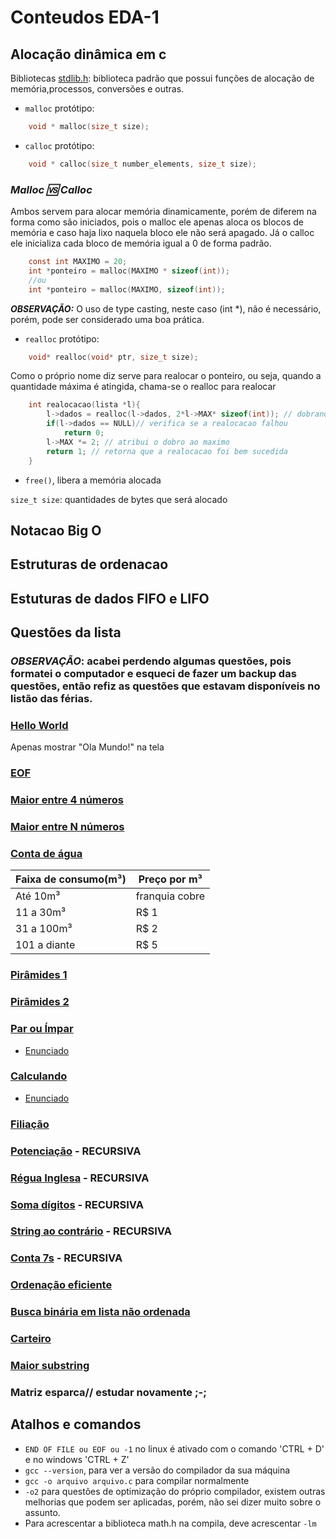 # Conteudos EDA-1

## Alocação dinâmica em c

Bibliotecas [stdlib.h](https://pt.wikipedia.org/wiki/Stdlib.h): biblioteca padrão que possui funções de alocação de memória,processos, conversões e outras.

+ `malloc` protótipo: 
```C 
    void * malloc(size_t size);
```
+ `calloc` protótipo:
```C 
    void * calloc(size_t number_elements, size_t size);
```
### ***Malloc 🆚 Calloc***
Ambos servem para alocar memória dinamicamente, porém de diferem na forma como são iniciados, pois o malloc ele apenas aloca os blocos de memória e caso haja lixo naquela bloco ele não será apagado. Já o calloc ele inicializa cada bloco de memória igual a 0 de forma padrão.
```C
    const int MAXIMO = 20;
    int *ponteiro = malloc(MAXIMO * sizeof(int));
    //ou
    int *ponteiro = malloc(MAXIMO, sizeof(int));
```
***OBSERVAÇÃO:*** O uso de type casting, neste caso (int *), não é necessário, porém, pode ser considerado uma boa prática.
+ `realloc` protótipo: 
```C
    void* realloc(void* ptr, size_t size);
```
Como o próprio nome diz serve para realocar o ponteiro, ou seja, quando a  quantidade máxima é atingida, chama-se o realloc para realocar
```C
    int realocacao(lista *l){
        l->dados = realloc(l->dados, 2*l->MAX* sizeof(int)); // dobrando o MAX do ponteiro de inteiros
        if(l->dados == NULL)// verifica se a realocacao falhou
            return 0;
        l->MAX *= 2; // atribui o dobro ao maximo
        return 1; // retorna que a realocacao foi bem sucedida
    }
```
+ `free()`, libera a memória alocada

`size_t size`: quantidades de bytes que será alocado

## Notacao Big O

## Estruturas de ordenacao

## Estuturas de dados FIFO e LIFO

## Questões da lista
### ***OBSERVAÇÃO***: acabei perdendo algumas questões, pois formatei o computador e esqueci de fazer um backup das questões, então refiz as questões que estavam disponíveis no listão das férias.
### [Hello World](https://github.com/fernandes-natanael/EDA-1/blob/master/Questoes-Listas/Hello-World.c)

Apenas mostrar "Ola Mundo!" na tela

### [EOF](https://github.com/fernandes-natanael/EDA-1/blob/master/Questoes-Listas/EOF.c)
### [Maior entre 4 números](https://github.com/fernandes-natanael/EDA-1/blob/master/Questoes-Listas/Maior-Em-Quatro.c)

### [Maior entre N números](https://github.com/fernandes-natanael/EDA-1/blob/master/Questoes-Listas/Maior-Em-N.c)

### [Conta de água](https://github.com/fernandes-natanael/EDA-1/blob/master/Questoes-Listas/Conta-Agua.c)

<table class="tg">
<thead>
  <tr>
    <th class="tg-0pky">Faixa de consumo(m³)</th>
    <th class="tg-0pky"> Preço por m³</th>
  </tr>
</thead>
<tbody>
  <tr>
    <td class="tg-0lax">Até 10m³</td>
    <td class="tg-0lax">franquia cobre</td>
  </tr>
  <tr>
    <td class="tg-0lax">11 a 30m³</td>
    <td class="tg-0lax">R$ 1</td>
  </tr>
  <tr>
    <td class="tg-0lax"><span style="font-weight:400;font-style:normal">31 a 100m³</span></td>
    <td class="tg-0lax">R$ 2</td>
  </tr>
  <tr>
    <td class="tg-0lax"><span style="font-weight:400;font-style:normal">101 a diante</span></td>
    <td class="tg-0lax">R$ 5</td>
  </tr>
</tbody>
</table>

### [Pirâmides 1](https://github.com/fernandes-natanael/EDA-1/blob/master/Questoes-Listas/Piramide1.c)

### [Pirâmides 2](https://github.com/fernandes-natanael/EDA-1/blob/master/Questoes-Listas/Piramide2.c)

### [Par ou Ímpar](https://github.com/fernandes-natanael/EDA-1/blob/master/Questoes-Listas/Par-Impar.c)

+ [Enunciado](https://br.spoj.com/problems/PAR.pdf)
### [Calculando](https://github.com/fernandes-natanael/EDA-1/blob/master/Questoes-Listas/Calculadora.c)

+ [Enunciado](https://br.spoj.com/problems/CALCULA.pdf)
### [Filiação](https://github.com/fernandes-natanael/EDA-1/blob/master/Questoes-Listas/Filiacao.c)

### [Potenciação](https://github.com/fernandes-natanael/EDA-1/blob/master/Questoes-Listas/Potenciacao-Recursao.c) - RECURSIVA

### [Régua Inglesa](https://github.com/fernandes-natanael/EDA-1/blob/master/Questoes-Listas/Regua-Inglesa-recursiva.c) - RECURSIVA

### [Soma dígitos](https://github.com/fernandes-natanael/EDA-1/blob/master/Questoes-Listas/Soma-digitos-recursivo.c) - RECURSIVA

### [String ao contrário](https://github.com/fernandes-natanael/EDA-1/blob/master/Questoes-Listas/string-inversa-recursivo.c) - RECURSIVA

### [Conta 7s](https://github.com/fernandes-natanael/EDA-1/blob/master/Questoes-Listas/Conta7-Recursivo.c) - RECURSIVA

### [Ordenação eficiente](https://github.com/fernandes-natanael/EDA-1/blob/master/Questoes-Listas/Ordenacao-Shellsort.c)

### [Busca binária em lista não ordenada](https://github.com/fernandes-natanael/EDA-1/blob/master/Questoes-Listas/Busca-Binaria-Em-Conjunto-Nao-Ordenado.c)

### [Carteiro](https://github.com/fernandes-natanael/EDA-1/blob/master/Questoes-Listas/Carteiro.c)

### [Maior substring](https://github.com/fernandes-natanael/EDA-1/blob/master/Questoes-Listas/maior-substring-recursivo.c)


### Matriz esparca// estudar novamente ;-;

## Atalhos e comandos

+ `END OF FILE ou EOF ou -1` no linux é ativado com o comando 'CTRL + D' e no windows 'CTRL + Z'
+ `gcc --version`, para ver a versão do compilador da sua máquina
+ `gcc -o arquivo arquivo.c` para compilar normalmente
+ `-o2` para questões de optimização do próprio compilador, existem outras melhorias que podem ser aplicadas, porém, não sei dizer muito sobre o assunto.
+ Para acrescentar a biblioteca math.h na compila, deve acrescentar `-lm`